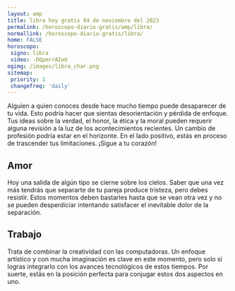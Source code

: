 ```yaml
---
layout: amp
title: libra hoy gratis 04 de noviembre del 2023 
permalink: /horoscopo-diario-gratis/amp/libra/
normallink: /horoscopo-diario-gratis/libra/
home: FALSE
horoscopo:
 signo: libra
 video: -DQpmrrAIeU
ogimg: /images/libra_char.png
sitemap:
 priority: 1
 changefreq: 'daily'
---
```



Alguien a quien conoces desde hace mucho tiempo puede desaparecer de tu vida. Esto podría hacer que sientas desorientación y pérdida de enfoque. Tus ideas sobre la verdad, el honor, la ética y la moral pueden requerir alguna revisión a la luz de los acontecimientos recientes. Un cambio de profesión podría estar en el horizonte. En el lado positivo, estás en proceso de trascender tus limitaciones. ¡Sigue a tu corazón!

## Amor

Hoy una salida de algún tipo se cierne sobre los cielos. Saber que una vez más tendrás que separarte de tu pareja produce tristeza, pero debes resistir. Estos momentos deben bastarles hasta que se vean otra vez y no se pueden desperdiciar intentando satisfacer el inevitable dolor de la separación.

## Trabajo

Trata de combinar la creatividad con las computadoras. Un enfoque artístico y con mucha imaginación es clave en este momento, pero solo si logras integrarlo con los avances tecnológicos de estos tiempos. Por suerte, estás en la posición perfecta para conjugar estos dos aspectos en uno.